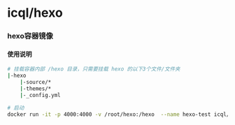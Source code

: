# icql/hexo

### hexo容器镜像
#### 使用说明
``` bash
# 挂载容器内部 /hexo 目录，只需要挂载 hexo 的以下3个文件/文件夹
|-hexo
    |-source/*
    |-themes/*
    |-_config.yml

# 启动
docker run -it -p 4000:4000 -v /root/hexo:/hexo  --name hexo-test icql/hexo:0.1.2 /bin/bash
```